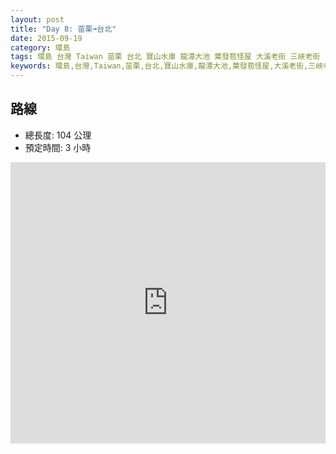 ```yaml
---
layout: post
title: "Day 8: 苗栗➟台北"
date: 2015-09-19
category: 環島
tags: 環島 台灣 Taiwan 苗栗 台北 寶山水庫 龍潭大池 葉發苞怪屋 大溪老街 三峽老街
keywords: 環島,台灣,Taiwan,苗栗,台北,寶山水庫,龍潭大池,葉發苞怪屋,大溪老街,三峽老街
---
```


## 路線

- 總長度: 104 公理
- 預定時間: 3 小時

<iframe src="https://www.google.com/maps/embed?pb=!1m58!1m12!1m3!1d463507.4946511535!2d120.98323114664659!3d24.824464680897307!2m3!1f0!2f0!3f0!3m2!1i1024!2i768!4f13.1!4m43!3e0!4m5!1s0x346851fb5177730b%3A0x65fe36fd739b649e!2z5Y2X5bqE6ICB6KGXIDM1M-iLl-agl-e4o-WNl-W6hOmEieS4reato-i3rw!3m2!1d24.599669799999997!2d120.9987558!4m5!1s0x346849c534a5dc1b%3A0xcede337d02b3b78d!2z5paw56u557ij5a-25bGx6YSJ5bGx5rmW5p2R5a-25bGx5rC05bqr!3m2!1d24.749309099999998!2d121.04306799999999!4m5!1s0x34683cfb3e3b6b19%3A0x613ddf8e79949ff3!2z5qGD5ZyS5biC6b6N5r2t5Y2A6b6N5r2t5aSn5rGg!3m2!1d24.8635524!2d121.20944949999999!4m5!1s0x34683ce1799eee2f%3A0xa397a307c2ff9ed2!2z6JGJ55m86Iue5oCq5bGLKOiRieWxseaokyk!3m2!1d24.8695319!2d121.213594!4m5!1s0x3468182238ecc34d%3A0x9eb6fcc6b7650372!2z5aSn5rqq6ICB6KGXKOWSjOW5s-i3r-iAgeihlyk!3m2!1d24.8847041!2d121.2886726!4m5!1s0x34681beefe3b23db%3A0xf241d38d0b255043!2z5LiJ5bO96ICB6KGX!3m2!1d24.931362!2d121.368507!4m5!1s0x3442a9727e338539%3A0xfbb9a2495d822933!2z5Y-w5YyX54Gr6LuK56uZ!3m2!1d25.047922999999997!2d121.51707999999999!5e0!3m2!1szh-TW!2stw!4v1441334837466" width="100%" height="450" frameborder="0" style="border:0" allowfullscreen></iframe>
